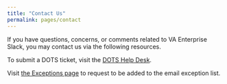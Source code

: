 ```yaml
---
title: "Contact Us"
permalink: pages/contact
---
```


If you have questions, concerns, or comments related to VA Enterprise Slack, you may contact us via the following resources.

To submit a DOTS ticket, visit the [DOTS Help Desk](https://vajira.max.gov/servicedesk/customer/portal/1/group/3).

Visit [the Exceptions page](exceptions) to request to be added to the email exception list.
